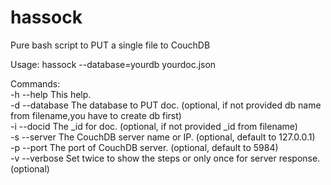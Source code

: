 hassock
=======

Pure bash script to PUT a single file to CouchDB  

Usage: hassock --database=yourdb yourdoc.json  

Commands:  
-h --help      This help.  
-d --database  The database to PUT doc. (optional, if not provided db name from filename,you have to create db first)  
-i --docid     The _id for doc. (optional, if not provided _id from filename)  
-s --server    The CouchDB server name or IP. (optional, default to 127.0.0.1)  
-p --port      The port of CouchDB server. (optional, default to 5984)  
-v --verbose   Set twice to show the steps or only once for server response. (optional)  
